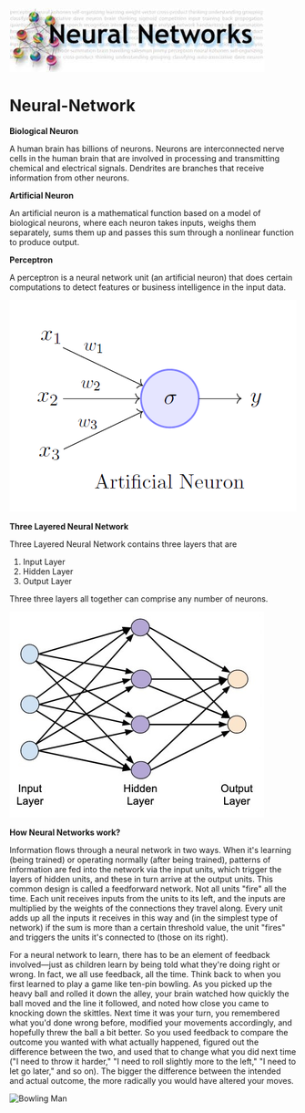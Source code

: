 ![Heading](Images/heading.jpg)
# Neural-Network

**Biological Neuron**

A human brain has billions of neurons. Neurons are interconnected nerve cells in the human brain that are involved in processing and transmitting chemical and electrical signals. Dendrites are branches that receive information from other neurons.

**Artificial Neuron**

An artificial neuron is a mathematical function based on a model of biological neurons, where each neuron takes inputs, weighs them separately, sums them up and passes this sum through a nonlinear function to produce output.

**Perceptron**

A perceptron is a neural network unit (an artificial neuron) that does certain computations to detect features or business intelligence in the input data.

![Perceptron Image](Images/perceptron.png)

**Three Layered Neural Network**

Three Layered Neural Network contains three layers that are

1) Input Layer
2) Hidden Layer
3) Output Layer

Three three layers all together can comprise any number of neurons.

![Three Layered Neural Network](Images/3_Layer_Network.jpg)

**How Neural Networks work?**

Information flows through a neural network in two ways. When it's learning (being trained) or operating normally (after being trained), patterns of information are fed into the network via the input units, which trigger the layers of hidden units, and these in turn arrive at the output units. This common design is called a feedforward network. Not all units "fire" all the time. Each unit receives inputs from the units to its left, and the inputs are multiplied by the weights of the connections they travel along. Every unit adds up all the inputs it receives in this way and (in the simplest type of network) if the sum is more than a certain threshold value, the unit "fires" and triggers the units it's connected to (those on its right).

For a neural network to learn, there has to be an element of feedback involved—just as children learn by being told what they're doing right or wrong. In fact, we all use feedback, all the time. Think back to when you first learned to play a game like ten-pin bowling. As you picked up the heavy ball and rolled it down the alley, your brain watched how quickly the ball moved and the line it followed, and noted how close you came to knocking down the skittles. Next time it was your turn, you remembered what you'd done wrong before, modified your movements accordingly, and hopefully threw the ball a bit better. So you used feedback to compare the outcome you wanted with what actually happened, figured out the difference between the two, and used that to change what you did next time ("I need to throw it harder," "I need to roll slightly more to the left," "I need to let go later," and so on). The bigger the difference between the intended and actual outcome, the more radically you would have altered your moves.

![Bowling Man](Images/bowling-alley)

